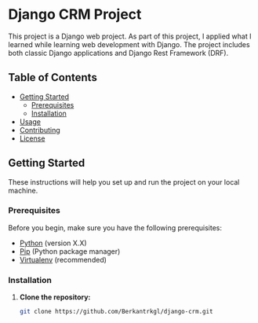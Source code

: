 # Django CRM Project

This project is a Django web project. As part of this project, I applied what I learned while learning web development with Django. The project includes both classic Django applications and Django Rest Framework (DRF).

## Table of Contents

- [Getting Started](#getting-started)
  - [Prerequisites](#prerequisites)
  - [Installation](#installation)
- [Usage](#usage)
- [Contributing](#contributing)
- [License](#license)

## Getting Started

These instructions will help you set up and run the project on your local machine.

### Prerequisites

Before you begin, make sure you have the following prerequisites:

- [Python](https://www.python.org/downloads/) (version X.X)
- [Pip](https://pip.pypa.io/en/stable/installation/) (Python package manager)
- [Virtualenv](https://virtualenv.pypa.io/en/stable/installation/) (recommended)

### Installation

1. **Clone the repository:**

   ```bash
   git clone https://github.com/Berkantrkgl/django-crm.git